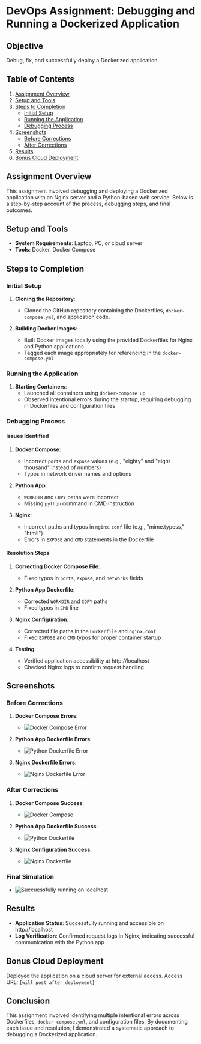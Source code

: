 # DevOps Assignment: Debugging and Running a Dockerized Application

## Objective
Debug, fix, and successfully deploy a Dockerized application.

## Table of Contents
1. [Assignment Overview](#assignment-overview)
2. [Setup and Tools](#setup-and-tools)
3. [Steps to Completion](#steps-to-completion)
   - [Initial Setup](#initial-setup)
   - [Running the Application](#running-the-application)
   - [Debugging Process](#debugging-process)
4. [Screenshots](#screenshots)
   - [Before Corrections](#before-corrections)
   - [After Corrections](#after-corrections)
5. [Results](#results)
6. [Bonus Cloud Deployment](#bonus-cloud-deployment)

## Assignment Overview
This assignment involved debugging and deploying a Dockerized application with an Nginx server and a Python-based web service. Below is a step-by-step account of the process, debugging steps, and final outcomes.

## Setup and Tools
- **System Requirements**: Laptop, PC, or cloud server
- **Tools**: Docker, Docker Compose

## Steps to Completion

### Initial Setup
1. **Cloning the Repository**:
   - Cloned the GitHub repository containing the Dockerfiles, `docker-compose.yml`, and application code.

2. **Building Docker Images**:
   - Built Docker images locally using the provided Dockerfiles for Nginx and Python applications
   - Tagged each image appropriately for referencing in the `docker-compose.yml`

### Running the Application
1. **Starting Containers**:
   - Launched all containers using `docker-compose up`
   - Observed intentional errors during the startup, requiring debugging in Dockerfiles and configuration files

### Debugging Process

#### Issues Identified
1. **Docker Compose**:
   - Incorrect `ports` and `expose` values (e.g., "eighty" and "eight thousand" instead of numbers)
   - Typos in network driver names and options

2. **Python App**:
   - `WORKDIR` and `COPY` paths were incorrect
   - Missing `python` command in CMD instruction

3. **Nginx**:
   - Incorrect paths and typos in `nginx.conf` file (e.g., "mime.typess," "htmll")
   - Errors in `EXPOSE` and `CMD` statements in the Dockerfile

#### Resolution Steps
1. **Correcting Docker Compose File**:
   - Fixed typos in `ports`, `expose`, and `networks` fields

2. **Python App Dockerfile**:
   - Corrected `WORKDIR` and `COPY` paths
   - Fixed typos in `CMD` line

3. **Nginx Configuration**:
   - Corrected file paths in the `Dockerfile` and `nginx.conf`
   - Fixed `EXPOSE` and `CMD` typos for proper container startup

4. **Testing**:
   - Verified application accessibility at http://localhost
   - Checked Nginx logs to confirm request handling

## Screenshots

### Before Corrections
1. **Docker Compose Errors**:
   - ![Docker Compose Error](screenshots/DockerComposeBefore.png)

2. **Python App Dockerfile Errors**:
   - ![Python Dockerfile Error](screenshots/dockerPythonBefore.png)

3. **Nginx Dockerfile Errors**:
   - ![Nginx Dockerfile Error](screenshots/DockerNginxBefore.png)

### After Corrections
1. **Docker Compose Success**:
   - ![Docker Compose](screenshots/DockerComposeAfter2.png)

2. **Python App Dockerfile Success**:
   - ![Python Dockerfile](screenshots/DockerPythonAfter.png)

3. **Nginx Configuration Success**:
   - ![Nginx Dockerfile](screenshots/DockerNginxAfter2.png)

### Final Simulation
   - ![Succuessfully running on localhost](screenshots/FinalSimulation.png)

## Results
- **Application Status**: Successfully running and accessible on http://localhost
- **Log Verification**: Confirmed request logs in Nginx, indicating successful communication with the Python app


## Bonus Cloud Deployment
Deployed the application on a cloud server for external access.
Access URL: `[will post after deployment]`

## Conclusion
This assignment involved identifying multiple intentional errors across Dockerfiles, `docker-compose.yml`, and configuration files. By documenting each issue and resolution, I demonstrated a systematic approach to debugging a Dockerized application.

